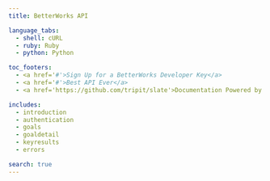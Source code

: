 ```yaml
---
title: BetterWorks API

language_tabs:
  - shell: cURL
  - ruby: Ruby
  - python: Python

toc_footers:
  - <a href='#'>Sign Up for a BetterWorks Developer Key</a>
  - <a href='#'>Best API Ever</a>
  - <a href='https://github.com/tripit/slate'>Documentation Powered by Slate</a>

includes:
  - introduction
  - authentication
  - goals
  - goaldetail
  - keyresults
  - errors

search: true
---
```


